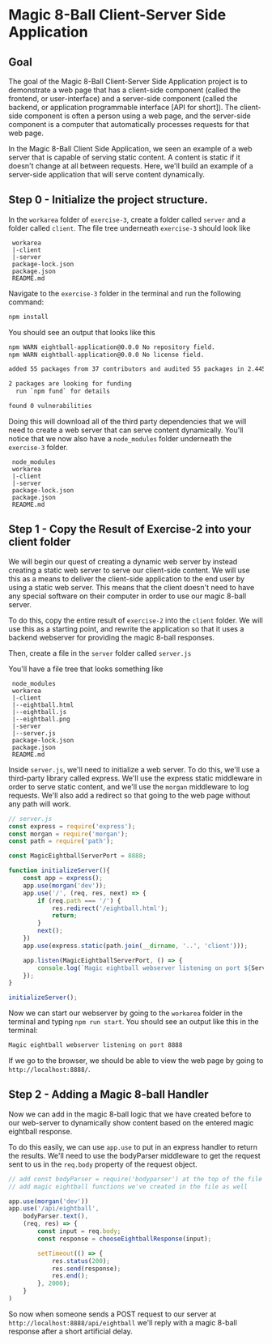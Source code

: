# Magic 8-Ball Client-Server Side Application

## Goal

The goal of the Magic 8-Ball Client-Server Side Application project is to demonstrate a web page that has a client-side component (called the frontend, or user-interface) and a server-side component (called the backend, or application programmable interface [API for short]). The client-side component is often a person using a web page, and the server-side component is a computer that automatically processes requests for that web page.

In the Magic 8-Ball Client Side Application, we seen an example of a web server that is capable of serving static content. A content is static if it doesn't change at all between requests. Here, we'll build an example of a server-side application that will serve content dynamically.

## Step 0 - Initialize the project structure.

In the `workarea` folder of `exercise-3`, create a folder called `server` and a folder called `client`. The file tree underneath `exercise-3` should look like

```
 workarea
 |-client
 |-server
 package-lock.json
 package.json
 README.md
```

Navigate to the `exercise-3` folder in the terminal and run the following command:

```bash
npm install
```

You should see an output that looks like this

```sh
npm WARN eightball-application@0.0.0 No repository field.
npm WARN eightball-application@0.0.0 No license field.

added 55 packages from 37 contributors and audited 55 packages in 2.445s

2 packages are looking for funding
  run `npm fund` for details

found 0 vulnerabilities
```

Doing this will download all of the third party dependencies that we will need to create a web server that can serve content dynamically. You'll notice that we now also have a `node_modules` folder underneath the `exercise-3` folder.

```
 node_modules
 workarea
 |-client
 |-server
 package-lock.json
 package.json
 README.md
```

## Step 1 - Copy the Result of Exercise-2 into your client folder

We will begin our quest of creating a dynamic web server by instead creating a static web server to serve our client-side content. We will use this as a means to deliver the client-side application to the end user by using a static web server. This means that the client doesn't need to have any special software on their computer in order to use our magic 8-ball server.

To do this, copy the entire result of `exercise-2` into the `client` folder. We will use this as a starting point, and rewrite the application so that it uses a backend webserver for providing the magic 8-ball responses.

Then, create a file in the `server` folder called `server.js`

You'll have a file tree that looks something like

```
 node_modules
 workarea
 |-client
 |--eightball.html
 |--eightball.js
 |--eightball.png
 |-server
 |--server.js
 package-lock.json
 package.json
 README.md
```

Inside `server.js`, we'll need to initialize a web server. To do this, we'll use a third-party library called express. We'll use the express static middleware in order to serve static content, and we'll use the `morgan` middleware to log requests. We'll also add a redirect so that going to the web page without any path will work.

```javascript
// server.js
const express = require('express');
const morgan = require('morgan');
const path = require('path');

const MagicEightballServerPort = 8888;

function initializeServer(){
    const app = express();
    app.use(morgan('dev'));
    app.use('/', (req, res, next) => {
        if (req.path === '/') {
            res.redirect('/eightball.html');
            return;
        }
        next();
    })
    app.use(express.static(path.join(__dirname, '..', 'client')));

    app.listen(MagicEightballServerPort, () => {
        console.log(`Magic eightball webserver listening on port ${ServerPort}`);
    });
}

initializeServer();
```

Now we can start our webserver by going to the `workarea` folder in the terminal and typing `npm run start`. You should see an output like this in the terminal:

```sh
Magic eightball webserver listening on port 8888
```

If we go to the browser, we should be able to view the web page by going to `http://localhost:8888/`.

## Step 2 - Adding a Magic 8-ball Handler

Now we can add in the magic 8-ball logic that we have created before to our web-server to dynamically show content based on the entered magic eightball response. 

To do this easily, we can use `app.use` to put in an express handler to return the results. We'll need to use the bodyParser middleware to get the request sent to us in the `req.body` property of the request object.

```javascript
// add const bodyParser = require('bodyparser') at the top of the file
// add magic eightball functions we've created in the file as well

app.use(morgan('dev'))
app.use('/api/eightball',
    bodyParser.text(),
    (req, res) => {
        const input = req.body;
        const response = chooseEightballResponse(input);

        setTimeout(() => {
            res.status(200);
            res.send(response);
            res.end();
        }, 2000);
    }
)
```

So now when someone sends a POST request to our server at `http://localhost:8888/api/eightball` we'll reply with a magic 8-ball response after a short artificial delay.

